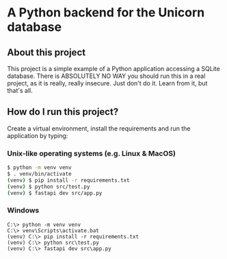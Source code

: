 # A Python backend for the Unicorn database

## About this project

This project is a simple example of a Python application accessing a SQLite
database. There is ABSOLUTELY NO WAY you should run this in a real project, as
it is really, really insecure. Just don't do it. Learn from it, but that's all.

## How do I run this project?

Create a virtual environment, install the requirements and run the application by typing:

### Unix-like operating systems (e.g. Linux & MacOS)

```bash
$ python -m venv venv
$ . venv/bin/activate
(venv) $ pip install -r requirements.txt
(venv) $ python src/test.py
(venv) $ fastapi dev src/app.py
```

### Windows

```
C:\> python -m venv venv
C:\> venv\Scripts\activate.bat
(venv) C:\> pip install -r requirements.txt
(venv) C:\> python src\test.py
(venv) C:\> fastapi dev src\app.py
```